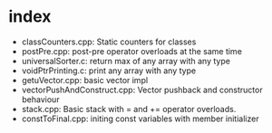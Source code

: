 # index #

* classCounters.cpp: Static counters for classes
* postPre.cpp: post-pre operator overloads at the same time
* universalSorter.c: return max of any array with any type
* voidPtrPrinting.c: print any array with any type
* getuVector.cpp: basic vector impl
* vectorPushAndConstruct.cpp: Vector pushback and constructor behaviour
* stack.cpp: Basic stack with = and += operator overloads.
* constToFinal.cpp: initing const variables with member initializer 
